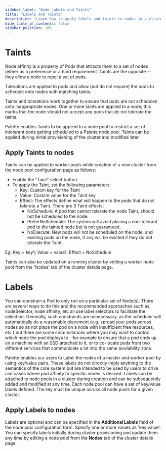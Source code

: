 ```yaml
---
sidebar_label: "Node Labels and Taints"
title: "Labels and Taints"
description: "Learn how to apply labels and taints to nodes in a cluster, and how to specify Namespace labels and annotations to Add-on packs and packs for Container Storage Interface (CSI) and Container Network Interface (CNI) drivers."
hide_table_of_contents: false
sidebar_position: 100
---
```



# Taints

Node affinity is a property of Pods that attracts them to a set of nodes (either as a preference or a hard requirement. Taints are the opposite -- they allow a node to repel a set of pods.

Tolerations are applied to pods and allow (but do not require) the pods to schedule onto nodes with matching taints.

Taints and tolerations work together to ensure that pods are not scheduled onto inappropriate nodes. One or more taints are applied to a node; this marks that the node should not accept any pods that do not tolerate the taints.

Palette enables Taints to be applied to a node pool to restrict a set of intolerant pods getting scheduled to a Palette node pool. Taints can be applied during initial provisioning of the cluster and modified later.

## Apply Taints to nodes

Taints can be applied to worker pools while creation of a new cluster from the node pool configuration page as follows:

* Enable the “Taint” select button.
* To apply the Taint, set the following parameters:
  * Key: Custom key for the Taint
  * Value: Custom value for the Taint key
  * Effect: The effects define what will happen to the pods that do not tolerate a Taint. There are 3 Taint effects:
    * NoSchedule: A pod that cannot tolerate the node Taint, should not be scheduled to the node.
    * PreferNoSchedule: The system will avoid placing a non-tolerant pod to the tainted node but is not guaranteed.
    * NoExecute: New pods will not be scheduled on the node, and existing pods on the node, if any will be evicted if they do not tolerate the Taint.

Eg: Key = key1;
  Value = value1;
 Effect = NoSchedule

Taints can also be updated on a running cluster by editing a worker node pool from the 'Nodes' tab of the cluster details page.

# Labels

You can constrain a Pod to only run on a particular set of Node(s). There are several ways to do this and the recommended approaches such as, nodeSelector, node affinity, etc all use label selectors to facilitate the selection. Generally, such constraints are unnecessary, as the scheduler will automatically do a reasonable placement (e.g. spread your pods across nodes so as not place the pod on a node with insufficient free resources, etc.) but there are some circumstances where you may want to control which node the pod deploys to - for example to ensure that a pod ends up on a machine with an SSD attached to it, or to co-locate pods from two different services that communicate a lot into the same availability zone.

Palette enables our users to Label the nodes of a master and worker pool by using key/value pairs. These labels do not directly imply anything to the semantics of the core system but are intended to be used by users to drive use cases where pod affinity to specific nodes is desired. Labels can be attached to node pools in a cluster during creation and can be subsequently added and modified at any time. Each node pool can have a set of key/value labels defined. The key must be unique across all node pools for a given cluster.

## Apply Labels to nodes

Labels are optional and can be specified in the **Additional Labels** field of the node pool configuration form. Specify one or more values as 'key:value'. You can specify labels initially during cluster provisioning and update them any time by editing a node pool from the **Nodes** tab of the cluster details page.

